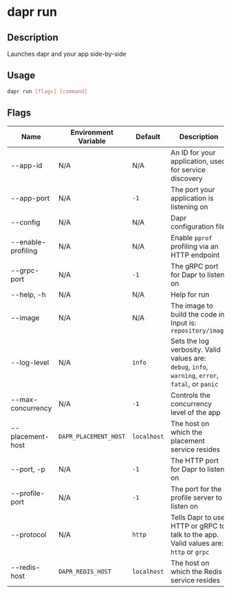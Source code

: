 # dapr run

## Description

Launches dapr and your app side-by-side

## Usage

```bash
dapr run [flags] [command]
```

## Flags

| Name | Environment Variable | Default | Description
| --- | --- | --- | --- |
| --app-id | N/A | N/A | An ID for your application, used for service discovery |
| --app-port | N/A | `-1` | The port your application is listening on |
| --config | N/A | N/A | Dapr configuration file |
| --enable-profiling | N/A | N/A | Enable `pprof` profiling via an HTTP endpoint |
| --grpc-port | N/A | `-1` | The gRPC port for Dapr to listen on |
| --help, -h | N/A | N/A | Help for run |
| --image | N/A | N/A | The image to build the code in. Input is: `repository/image` |
| --log-level | N/A | `info` | Sets the log verbosity. Valid values are: `debug`, `info`, `warning`, `error`, `fatal`, or `panic` |
| --max-concurrency | N/A | `-1` | Controls the concurrency level of the app |
| --placement-host | `DAPR_PLACEMENT_HOST` | `localhost` | The host on which the placement service resides |
| --port, -p | N/A | `-1` | The HTTP port for Dapr to listen on |
| --profile-port | N/A | `-1` | The port for the profile server to listen on |
| --protocol | N/A | `http` | Tells Dapr to use HTTP or gRPC to talk to the app. Valid values are: `http` or `grpc` |
| --redis-host | `DAPR_REDIS_HOST` | `localhost` | The host on which the Redis service resides |
